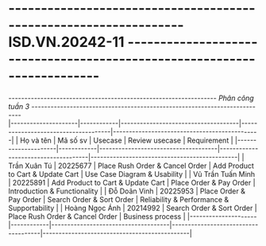 # ----------------------------------------------------------------- ISD.VN.20242-11 ------------------------------------------------------------------------ #



*----------------------------------------------------------------- Phân công tuần 3 --------------------------------------------------------------------------*  
|---------------------|------------|-------------------------------------|-------------------------------------|----------------------------------------------|
|  Họ và tên          |  Mã số sv  |  Usecase                            |  Review usecase                     |  Requirement                                 |
|---------------------|------------|-------------------------------------|-------------------------------------|----------------------------------------------|
|  Trần Xuân Tú 	    |  20225677  |  Place Rush Order & Cancel Order    |  Add Product to Cart & Update Cart  |  Use Case Diagram & Usability                |
|  Vũ Trần Tuấn Minh  |  20225891	 |  Add Product to Cart & Update Cart  |  Place Order & Pay Order            |  Introduction & Functionality                |
|  Đỗ Doãn Vinh 	    |  20225953	 |  Place Order & Pay Order            |  Search Order & Sort Order          |  Reliability & Performance & Supportability  |
|  Hoàng Ngọc Ánh 	  |  20214992	 |  Search Order & Sort Order          |  Place Rush Order & Cancel Order    |  Business process                            |
|---------------------|------------|-------------------------------------|-------------------------------------|----------------------------------------------|
